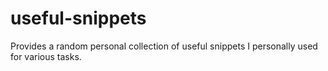 # useful-snippets
Provides a random personal collection of useful snippets I personally used for various tasks.
